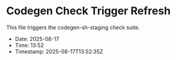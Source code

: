 # Codegen Check Trigger Refresh

This file triggers the codegen-sh-staging check suite.

- Date: 2025-08-17
- Time: 13:52
- Timestamp: 2025-08-17T13:52:35Z

